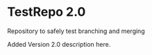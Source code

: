 # TestRepo 2.0
Repository to safely test branching and merging

Added Version 2.0 description here.


